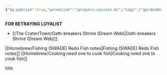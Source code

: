 ```yaml
---
{"dg-publish":true,"permalink":"/players-session-0/","tags":["gardenEntry"]}
---
```


**FOR  BETRAYING LOYALIST**
- [[The Crater/Town/Oath-breakers Shrine (Dream Web)\|Oath-breakers Shrine (Dream Web)]]

[[Homebrew/Fishing (SWADE) Redo Fish notes\|Fishing (SWADE) Redo Fish notes]] [[Homebrew/Cooking need one to cook fish\|Cooking need one to cook fish]]
<div class="transclusion internal-embed is-loaded"><div class="markdown-embed">






</div></div>
hhh